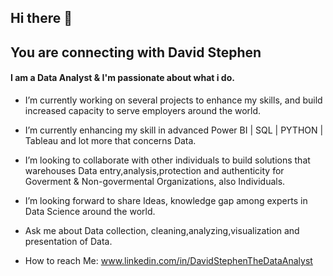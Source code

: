## Hi there 👋

## You are connecting with David Stephen

#### I am a Data Analyst & I'm passionate about what i do.


- I’m currently working on several projects to enhance my skills, and build increased capacity to serve employers around the world.
- I’m currently enhancing my skill in advanced Power BI | SQL | PYTHON | Tableau and lot more that concerns Data.
- I’m looking to collaborate with other individuals to build solutions that warehouses Data entry,analysis,protection and authenticity for Goverment & Non-govermental Organizations, also Individuals. 
- I’m looking forward to share Ideas, knowledge gap among experts in Data Science around the world.
- Ask me about Data collection, cleaning,analyzing,visualization and presentation of Data.
  
- How to reach Me: www.linkedin.com/in/DavidStephenTheDataAnalyst

